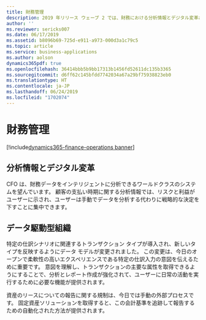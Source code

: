 ```yaml
---
title: 財務管理
description: 2019 年リリース ウェーブ 2 では、財務における分析情報とデジタル変革およびデータ主導経済の支援に焦点が当てられています。
author: ''
ms.reviewer: sericks007
ms.date: 06/17/2019
ms.assetid: b8096b69-725d-e911-a973-000d3a1c79c5
ms.topic: article
ms.service: business-applications
ms.author: aolson
dynamics365pdf: true
ms.openlocfilehash: 36414bbb5b9bb17313b1456fd52611dc135b3365
ms.sourcegitcommit: d6ff62c145bfdd7742034a67a29bf75938823eb0
ms.translationtype: HT
ms.contentlocale: ja-JP
ms.lasthandoff: 06/24/2019
ms.locfileid: "1702074"
---
```

# <a name="financial-management"></a>財務管理

[!include[dynamics365-finance-operations banner](../includes/dynamics365-finance-operations.md)]

## <a name="insights-and-digital-transformation"></a>分析情報とデジタル変革
CFO は、財務データをインテリジェントに分析できるワールドクラスのシステムを望んでいます。 顧客の支払い時期に関する分析情報では、リスクと利益がユーザーに示され、ユーザーは手動でデータを分析する代わりに戦略的な決定を下すことに集中できます。


## <a name="data-driven-organizations"></a>データ駆動型組織
特定の仕訳シナリオに関連するトランザクション タイプが導入され、新しいタイプを反映するようにデータ モデルが変更されました。 この変更は、今日のオープンで柔軟性の高いエクスペリエンスである特定の仕訳入力の意図を伝えるために重要です。 意図を理解し、トランザクションの主要な属性を取得できるようにすることで、分析とレポート作成が強化されて、ユーザーに日常の活動を実行するために必要な機能が提供されます。 

資産のリースについての報告に関する規制は、今日では手動の外部プロセスです。 固定資産ソリューションを取得すると、この会計基準を追跡して報告するための自動化された方法が提供されます。
